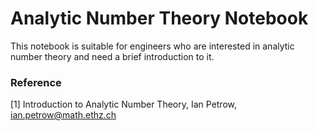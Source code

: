 # Analytic Number Theory Notebook
This notebook is suitable for engineers who are interested in analytic number theory and need a brief introduction to it. 

### Reference
[1] Introduction to Analytic Number Theory, Ian Petrow, ian.petrow@math.ethz.ch
